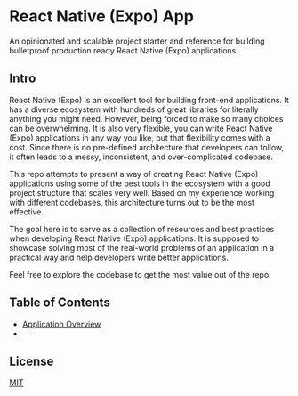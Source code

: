 # React Native (Expo) App

An opinionated and scalable project starter and reference for building bulletproof production ready React Native (Expo) applications.

## Intro

React Native (Expo) is an excellent tool for building front-end applications. It has a diverse ecosystem with hundreds of great libraries for literally anything you might need. However, being forced to make so many choices can be overwhelming. It is also very flexible, you can write React Native (Expo) applications in any way you like, but that flexibility comes with a cost. Since there is no pre-defined architecture that developers can follow, it often leads to a messy, inconsistent, and over-complicated codebase.

This repo attempts to present a way of creating React Native (Expo) applications using some of the best tools in the ecosystem with a good project structure that scales very well. Based on my experience working with different codebases, this architecture turns out to be the most effective.

The goal here is to serve as a collection of resources and best practices when developing React Native (Expo) applications. It is supposed to showcase solving most of the real-world problems of an application in a practical way and help developers write better applications.

Feel free to explore the codebase to get the most value out of the repo.

## Table of Contents

- [Application Overview](https://github.com/rifandani/expo-app/tree/main/docs/application-verview.md)
- [](https://github.com/rifandani/expo-app/tree/main/docs/.md)

## License

[MIT](https://choosealicense.com/licenses/mit/)